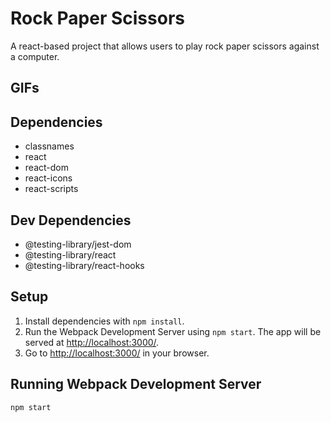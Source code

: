 # Rock Paper Scissors
A react-based project that allows users to play rock paper scissors against a computer. 

## GIFs


## Dependencies
- classnames
- react
- react-dom
- react-icons
- react-scripts

## Dev Dependencies
- @testing-library/jest-dom
- @testing-library/react
- @testing-library/react-hooks

## Setup

1. Install dependencies with `npm install`.
2. Run the Webpack Development Server using `npm start`. The app will be served at <http://localhost:3000/>.
3. Go to <http://localhost:3000/> in your browser.

## Running Webpack Development Server

```sh
npm start
```